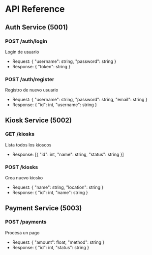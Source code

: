# API Reference

## Auth Service (5001)
### POST /auth/login
Login de usuario
- Request: { "username": string, "password": string }
- Response: { "token": string }

### POST /auth/register
Registro de nuevo usuario
- Request: { "username": string, "password": string, "email": string }
- Response: { "id": int, "username": string }

## Kiosk Service (5002)
### GET /kiosks
Lista todos los kioscos
- Response: [{ "id": int, "name": string, "status": string }]

### POST /kiosks
Crea nuevo kiosko
- Request: { "name": string, "location": string }
- Response: { "id": int, "name": string }

## Payment Service (5003)
### POST /payments
Procesa un pago
- Request: { "amount": float, "method": string }
- Response: { "id": int, "status": string } 